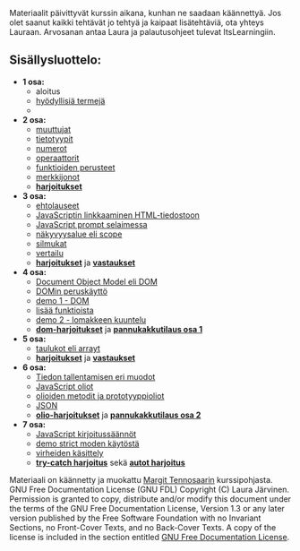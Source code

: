 Materiaalit päivittyvät kurssin aikana, kunhan ne saadaan käännettyä.
Jos olet saanut kaikki tehtävät jo tehtyä ja kaipaat lisätehtäviä, ota yhteys Lauraan.
Arvosanan antaa Laura ja palautusohjeet tulevat ItsLearningiin.

## Sisällysluottelo:

- **1 osa:**
  - aloitus
  - [hyödyllisiä termejä](01_osa/termejä.md)
  -
- **2 osa:**
  - [muuttujat](02_osa/01_muuttujat.md_osa/)
  - [tietotyypit](02_osa/02_tietotyypit.md)
  - [numerot](02_osa/03_numerot.md)
  - [operaattorit](02_osa/04_operaattorit.md)
  - [funktioiden perusteet](02_osa/05_funktioiden_perusteet.md)
  - [merkkijonot](02_osa/06_merkkijonot.md)
  - **[harjoitukset](02_osa/02_harjoitukset/)**
- **3 osa:**
  - [ehtolauseet](03_osa/ehtolauseet.md)
  - [JavaScriptin linkkaaminen HTML-tiedostoon](03_osa/js_html_linkkaus.md)
  - [JavaScript prompt selaimessa](03_osa/js_prompt.md)
  - [näkyvyysalue eli scope](03_osa/näkyvyysalue.md)
  - [silmukat](03_osa/silmukat.md)
  - [vertailu](03_osa/vertailu.md)
  - **[harjoitukset](03_osa/03_harjoitukset/)** ja **[vastaukset](03_osa/03_harjoitukset/esimerkkivastaukset/)**
- **4 osa:**
  - [Document Object Model eli DOM](04_osa/Document_Object_Model.md)
  - [DOMin peruskäyttö](04_osa/dom_peruskäyttö.md)
  - [demo 1 - DOM](04_osa/demo1/)
  - [lisää funktioista](04_osa/lisää_funktioista.md)
  - [demo 2 - lomakkeen kuuntelu](04_osa/demo2/)
  - **[dom-harjoitukset](04_osa/04_harjoitukset/)** ja **[pannukakkutilaus osa 1](04_osa/04_harjoitukset/pancake_tilaussivu/)**
- **5 osa:**
  - [taulukot eli arrayt](05_osa/taulukot.md)
  - **[harjoitukset](05_osa/05_harjoitukset/)** ja **[vastaukset](05_osa/05_harjoitukset/vastaukset/)**
- **6 osa:**
  - [Tiedon tallentamisen eri muodot](06_osa/01_tiedon_tallentaminen.md)
  - [JavaScript oliot](06_osa/02_oliot.md)
  - [olioiden metodit ja prototyyppioliot](06_osa/03_olio-metodit_ja_prototyypit.md)
  - [JSON](06_osa/04_json.md)
  - **[olio-harjoitukset](06_osa/06_harjoitukset/)** ja **[pannukakkutilaus osa 2](06_osa/06_harjoitukset/pannukakkutilaussivu2/)**
- **7 osa:**
  - [JavaScript kirjoitussäännöt](07_osa/JS_kirjoitussäännöt.md)
  - [demo strict moden käytöstä](07_osa/demo/strict.js)
  - [virheiden käsittely](07_osa/virheidenkäsittely.md)
  - **[try-catch harjoitus](07_osa/harjoitukset/)** sekä **[autot harjoitus](07_osa/harjoitukset/autot/)**

Materiaali on käännetty ja muokattu [Margit Tennosaarin](https://github.com/margittennosaar) kurssipohjasta.
GNU Free Documentation License (GNU FDL)
Copyright (C) Laura Järvinen. Permission is granted to copy, distribute and/or modify this document under the terms of the GNU Free Documentation License, Version 1.3 or any later version published by the Free Software Foundation with no Invariant Sections, no Front-Cover Texts, and no Back-Cover Texts. A copy of the license is included in the section entitled [GNU Free Documentation License](https://www.gnu.org/licenses/fdl-1.3.txt).
